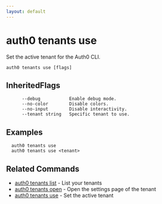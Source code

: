 ```yaml
---
layout: default
---
```

# auth0 tenants use

Set the active tenant for the Auth0 CLI.

```
auth0 tenants use [flags]
```




## InheritedFlags

```
      --debug           Enable debug mode.
      --no-color        Disable colors.
      --no-input        Disable interactivity.
      --tenant string   Specific tenant to use.
```

## Examples

```
  auth0 tenants use
  auth0 tenants use <tenant>
```


## Related Commands

- [auth0 tenants list](auth0_tenants_list.md) - List your tenants
- [auth0 tenants open](auth0_tenants_open.md) - Open the settings page of the tenant
- [auth0 tenants use](auth0_tenants_use.md) - Set the active tenant


